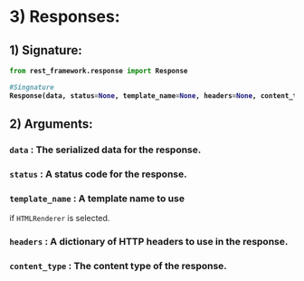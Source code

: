 # 3) Responses:

## 1) Signature:

<b>

```python
from rest_framework.response import Response

#Singnature
Response(data, status=None, template_name=None, headers=None, content_type=None)
```

</b>



## 2) Arguments:


### **`data`** : The serialized data for the response.
### **`status`** : A status code for the response.
### **`template_name`** : A template name to use 
if `HTMLRenderer` is selected.
### **`headers`** : A dictionary of HTTP headers to use in the response.
### **`content_type`** : The content type of the response.






















